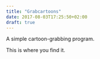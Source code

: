 ```yaml
---
title: "Grabcartoons"
date: 2017-08-03T17:25:50+02:00
draft: true
---
```


A simple cartoon-grabbing program.

<!--more-->

This is where you find it.

